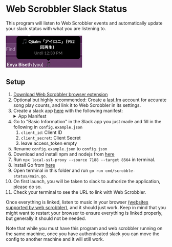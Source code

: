 # Web Scrobbler Slack Status

This program will listen to Web Scrobbler events and automatically update your slack status with what you are listening to.

![img.png](img.png)

## Setup

1. [Download Web Scrobbler browser extension](https://web-scrobbler.com/)
2. Optional but highly recommended: Create a [last.fm](https://www.last.fm/) account for accurate song play counts, and link it to Web Scrobbler in its settings.
3. Create a slack app [here](https://api.slack.com/apps) with the following manifest: <details><summary>App Manifest</summary>`{"display_information":{"name":"Web Scrobbler Slack Status"},"oauth_config":{"redirect_urls":["https://localhost:7188/auth"],"scopes":{"user":["users.profile:write"]}},"settings":{"org_deploy_enabled":false,"socket_mode_enabled":false,"token_rotation_enabled":false}}`</details>
4. Go to "Basic Information" in the Slack app you just made and fill in the following in `config.example.json`
   1. `client_id`: Client ID
   2. `client_secret`: Client Secret
   3. leave access_token empty
5. Rename `config.example.json` to `config.json`
6. Download and install npm and nodejs from [here](https://nodejs.org/en)
7. Run `npx local-ssl-proxy --source 7188 --target 8564` in terminal.
8. Install Go from [here](https://go.dev/doc/install)
9. Open terminal in this folder and run `go run cmd/scrobble-status/main.go`.
10. On first launch, you will be taken to slack to authorize the application, please do so.
11. Check your terminal to see the URL to link with Web Scrobbler.

Once everything is linked, listen to music in your browser [(websites supported by web scrobbler)](https://github.com/web-scrobbler/website-resources/blob/master/resources/connectors.json), and it should just work. Keep in mind that you might want to restart your browser to ensure everything is linked properly, but generally it should not be needed.

Note that while you must have this program and web scrobbler running on the same machine, once you have authenticated slack you can move the config to another machine and it will still work.